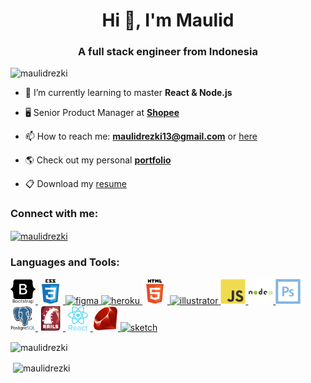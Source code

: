 <h1 align="center">Hi 👋, I'm Maulid</h1>
<h3 align="center">A full stack engineer from Indonesia </h3> 

<p align="left"> <img src="https://komarev.com/ghpvc/?username=maulidrezki&label=Profile%20views&color=0e75b6&style=flat" alt="maulidrezki" /> </p>
 
- 🌱 I’m currently learning to master **React & Node.js**     

- 🖥 Senior Product Manager at **[Shopee](https://careers.shopee.co.id/)**

- 📫 How to reach me: **maulidrezki13@gmail.com** or [here](https://www.linkedin.com/in/maulidrezki)

- 🌎 Check out my personal **[portfolio](http://www.maulid.info/)**

- 📋 Download my [resume](https://www.dropbox.com/s/k1esilesh2wxbx8/Resume%20Maulid%20Rezki%202022%20-%20Technical.pdf?dl=0)


<h3 align="left">Connect with me: </h3>
<p align="left">
<a href="https://www.linkedin.com/in/maulidrezki" target="blank"><img align="center" src="https://raw.githubusercontent.com/rahuldkjain/github-profile-readme-generator/master/src/images/icons/Social/linked-in-alt.svg" alt="maulidrezki" height="30" width="40" /></a>
</p>
 

<h3 align="left">Languages and Tools:</h3>
<p align="left"><a href="https://getbootstrap.com" target="_blank"> <img src="https://raw.githubusercontent.com/devicons/devicon/master/icons/bootstrap/bootstrap-plain-wordmark.svg" alt="bootstrap" width="40" height="40"/> </a> <a href="https://www.w3schools.com/css/" target="_blank"> <img src="https://raw.githubusercontent.com/devicons/devicon/master/icons/css3/css3-original-wordmark.svg" alt="css3" width="40" height="40"/> </a> <a href="https://www.figma.com/" target="_blank"> <img src="https://www.vectorlogo.zone/logos/figma/figma-icon.svg" alt="figma" width="40" height="40"/> </a> <a href="https://heroku.com" target="_blank"> <img src="https://www.vectorlogo.zone/logos/heroku/heroku-icon.svg" alt="heroku" width="40" height="40"/> </a> <a href="https://www.w3.org/html/" target="_blank"> <img src="https://raw.githubusercontent.com/devicons/devicon/master/icons/html5/html5-original-wordmark.svg" alt="html5" width="40" height="40"/> </a> <a href="https://www.adobe.com/in/products/illustrator.html" target="_blank"> <img src="https://www.vectorlogo.zone/logos/adobe_illustrator/adobe_illustrator-icon.svg" alt="illustrator" width="40" height="40"/> </a> <a href="https://developer.mozilla.org/en-US/docs/Web/JavaScript" target="_blank"> <img src="https://raw.githubusercontent.com/devicons/devicon/master/icons/javascript/javascript-original.svg" alt="javascript" width="40" height="40"/> </a> <a href="https://nodejs.org" target="_blank"> <img src="https://raw.githubusercontent.com/devicons/devicon/master/icons/nodejs/nodejs-original-wordmark.svg" alt="nodejs" width="40" height="40"/> </a> <a href="https://www.photoshop.com/en" target="_blank"> <img src="https://raw.githubusercontent.com/devicons/devicon/master/icons/photoshop/photoshop-line.svg" alt="photoshop" width="40" height="40"/> </a> <a href="https://www.postgresql.org" target="_blank"> <img src="https://raw.githubusercontent.com/devicons/devicon/master/icons/postgresql/postgresql-original-wordmark.svg" alt="postgresql" width="40" height="40"/> </a> <a href="https://rubyonrails.org" target="_blank"> <img src="https://raw.githubusercontent.com/devicons/devicon/master/icons/rails/rails-original-wordmark.svg" alt="rails" width="40" height="40"/> </a> <a href="https://reactjs.org/" target="_blank"> <img src="https://raw.githubusercontent.com/devicons/devicon/master/icons/react/react-original-wordmark.svg" alt="react" width="40" height="40"/> </a> <a href="https://www.ruby-lang.org/en/" target="_blank"> <img src="https://raw.githubusercontent.com/devicons/devicon/master/icons/ruby/ruby-original.svg" alt="ruby" width="40" height="40"/> </a> <a href="https://www.sketch.com/" target="_blank"> <img src="https://www.vectorlogo.zone/logos/sketchapp/sketchapp-icon.svg" alt="sketch" width="40" height="40"/> </a> </p>

<p><img align="center" src="https://github-readme-stats.vercel.app/api/top-langs?username=maulidrezki&show_icons=true&locale=en&layout=compact" alt="maulidrezki" /></p>

<p>&nbsp;<img align="center" src="https://github-readme-stats.vercel.app/api?username=maulidrezki&show_icons=true&locale=en" alt="maulidrezki" /></p>
